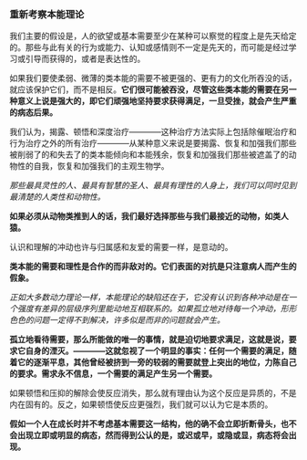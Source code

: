 ### 重新考察本能理论

我们主要的假设是，人的欲望或基本需要至少在某种可以察觉的程度上是先天给定的。那些与此有关的行为或能力、认知或感情则不一定是先天的，而可能是经过学习或引导而获得的，或者是表达性的。

如果我们要使柔弱、微薄的类本能的需要不被更强的、更有力的文化所吞没的话，就应该保护它们，而不是相反。**它们很可能被吞没，尽管这些类本能的需要在另一种意义上说是强大的，即它们顽强地坚持要求获得满足，一旦受挫，就会产生严重的病态后果。**

我们认为，揭露、顿悟和深度治疗————这种治疗方法实际上包括除催眠治疗和行为治疗之外的所有治疗————从某种意义来说是要揭露、恢复和加强我们那些被削弱了的和失去了的类本能倾向和本能残余，恢复和加强我们那些被遮盖了的动物性的自我，恢复和加强我们的主观生物学。

*那些最具灵性的人、最具有智慧的圣人、最具有理性的人身上，我们可以同时见到最清楚的人类性和动物性。*

**如果必须从动物类推到人的话，我们最好选择那些与我们最接近的动物，如类人猿。**

认识和理解的冲动也许与归属感和友爱的需要一样，是意动的。

**类本能的需要和理性是合作的而非敌对的。它们表面的对抗是只注意病人而产生的假象。**

*正如大多数动力理论一样，本能理论的缺陷还在于，它没有认识到各种冲动是在一个强度有差异的层级序列里能动地互相联系的。如果孤立地对待每一个冲动，形形色色的问题一定得不到解决，许多似是而非的问题就会产生。*

**孤立地看待需要，那么所能做的唯一的事情，就是迫切地要求满足，这就是说，要求它自身的湮灭。————这就忽视了一个明显的事实：任何一个需要的满足，随着它的逐渐平息，其他曾经被挤到一旁的较弱的需要就登上突出的地位，力陈自己的要求。需求永不信息，一个需要的满足产生另一个需要。**

如果顿悟和压抑的解除会使反应消失，那么就有理由认为这个反应是异质的，不是内在固有的。反之，如果顿悟使反应更强烈，我们就可以认为它是本质的。

**假如一个人在成长时并不考虑基本需要这一结构，他的确不会立即折断骨头，也不会出现立即或明显的病态，然而得到公认的是，或迟或早，或隐或显，病态将会出现。**